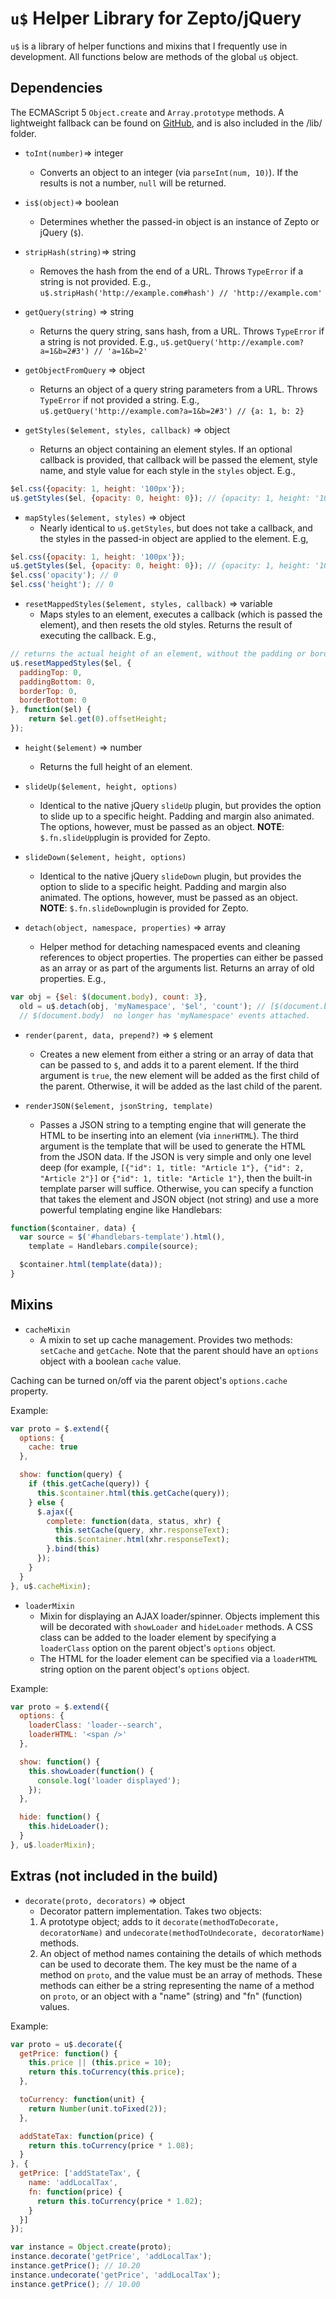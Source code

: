 # `u$` Helper Library for Zepto/jQuery
`u$` is a library of helper functions and mixins that I frequently use in development. All functions below are methods of the global `u$` object.

## Dependencies
The ECMAScript 5 `Object.create` and `Array.prototype` methods. A lightweight fallback can be found on [GitHub](https://github.com/mwistrand/Light-ECMAScript5-Shim), and is also included in the /lib/ folder.

- `toInt(number)`=> integer
  * Converts an object to an integer (via `parseInt(num, 10)`). If the results is not a number, `null` will be returned.

- `is$(object)`=> boolean
  * Determines whether the passed-in object is an instance of Zepto or jQuery (`$`).

- `stripHash(string)`=> string
  * Removes the hash from the end of a URL. Throws `TypeError` if a string is not provided. E.g.,
`u$.stripHash('http://example.com#hash') // 'http://example.com'`

- `getQuery(string)` => string
  * Returns the query string, sans hash, from a URL. Throws `TypeError` if a  string is not provided. E.g.,
`u$.getQuery('http://example.com?a=1&b=2#3') // 'a=1&b=2'`

- `getObjectFromQuery` => object
  * Returns an object of a query string parameters from a URL. Throws `TypeError` if not provided a string. E.g.,
`u$.getQuery('http://example.com?a=1&b=2#3') // {a: 1, b: 2}`

- `getStyles($element, styles, callback)` => object
  * Returns an object containing an element styles. If an optional callback is provided, that callback will be passed the element, style name, and style value for each style in the `styles` object. E.g.,

```javascript
$el.css({opacity: 1, height: '100px'});
u$.getStyles($el, {opacity: 0, height: 0}); // {opacity: 1, height: '100px'}
```

- `mapStyles($element, styles)` => object
  * Nearly identical to `u$.getStyles`, but does not take a callback, and the styles in the passed-in object are applied to the element. E.g,

```javascript
$el.css({opacity: 1, height: '100px'});
u$.getStyles($el, {opacity: 0, height: 0}); // {opacity: 1, height: '100px'}
$el.css('opacity'); // 0
$el.css('height'); // 0
```

- `resetMappedStyles($element, styles, callback)` => variable
  * Maps styles to an element, executes a callback (which is passed the element), and then resets the old styles. Returns the result of executing the callback. E.g.,

```javascript
// returns the actual height of an element, without the padding or border
u$.resetMappedStyles($el, {
  paddingTop: 0,
  paddingBottom: 0,
  borderTop: 0,
  borderBottom: 0
}, function($el) {
    return $el.get(0).offsetHeight;
});
```

- `height($element)` => number
  * Returns the full height of an element.

- `slideUp($element, height, options)`
  * Identical to the native jQuery `slideUp` plugin, but provides the option to slide up to a specific height. Padding and margin also animated. The options, however, must be passed as an object. **NOTE**: `$.fn.slideUp`plugin is provided for Zepto.

- `slideDown($element, height, options)`
  * Identical to the native jQuery `slideDown` plugin, but provides the option to slide to a specific height. Padding and margin also animated. The options, however, must be passed as an object. **NOTE**: `$.fn.slideDown`plugin is provided for Zepto.

- `detach(object, namespace, properties)` => array
  * Helper method for detaching namespaced events and cleaning references to object properties. The properties can either be passed as an array or as part of the arguments list. Returns an array of old properties. E.g.,

```javascript
var obj = {$el: $(document.body), count: 3},
  old = u$.detach(obj, 'myNamespace', '$el', 'count'); // [$(document.body), 3]
  // $(document.body)  no longer has 'myNamespace' events attached.
```

- `render(parent, data, prepend?)` => `$` element
  * Creates a new element from either a string or an array of data that can be passed to `$`, and adds it to a parent element. If the third argument is `true`, the new element will be added as the first child of the parent. Otherwise, it will be added as the last child of the parent.

- `renderJSON($element, jsonString, template)`
  * Passes a JSON string to a tempting engine that will generate the HTML to be inserting into an element (via `innerHTML`). The third argument is the template that will be used to generate the HTML from the JSON data. If the JSON is very simple and only one level deep (for example, `[{"id": 1, title: "Article 1"}, {"id": 2, "Article 2"}]` or `{"id": 1, title: "Article 1"}`, then the built-in template parser will suffice. Otherwise, you can specify a function that takes the element and JSON object (not string) and use a more powerful templating engine like Handlebars:

```javascript
function($container, data) {
  var source = $('#handlebars-template').html(),
    template = Handlebars.compile(source);

  $container.html(template(data));
}
```

## Mixins
- `cacheMixin`
  * A mixin to set up cache management. Provides two methods: `setCache` and `getCache`. Note that the parent should have an `options` object with a boolean `cache` value.

Caching can be turned on/off via the parent object's `options.cache` property.

Example:

```javascript
var proto = $.extend({
  options: {
    cache: true
  },

  show: function(query) {
    if (this.getCache(query)) {
      this.$container.html(this.getCache(query));
    } else {
      $.ajax({
        complete: function(data, status, xhr) {
          this.setCache(query, xhr.responseText);
          this.$container.html(xhr.responseText);
        }.bind(this)
      });
    }
  }
}, u$.cacheMixin);
```
- `loaderMixin`
  * Mixin for displaying an AJAX loader/spinner. Objects implement this will be decorated with `showLoader` and `hideLoader` methods. A CSS class can be added to the loader element by specifying a `loaderClass` option on the parent object's `options` object.
  * The HTML for the loader element can be specified via a `loaderHTML` string option on the parent object's `options` object.

Example:

```javascript
var proto = $.extend({
  options: {
    loaderClass: 'loader--search',
    loaderHTML: '<span />'
  },

  show: function() {
    this.showLoader(function() {
      console.log('loader displayed');
    });
  },

  hide: function() {
    this.hideLoader();
  }
}, u$.loaderMixin);
```

## Extras (not included in the build)
- `decorate(proto, decorators)` => object
  * Decorator pattern implementation. Takes two objects:
  1. A prototype object; adds to it `decorate(methodToDecorate, decoratorName)` and `undecorate(methodToUndecorate, decoratorName)` methods.
  2. An object of method names containing the details of which methods can be used to decorate them. The key must be the name of a method on `proto`, and the value must be an array of methods. These methods can either be a string representing the name of a method on `proto`, or an object with a "name" (string) and "fn" (function) values.

Example:

```javascript
var proto = u$.decorate({
  getPrice: function() {
    this.price || (this.price = 10);
    return this.toCurrency(this.price);
  },

  toCurrency: function(unit) {
    return Number(unit.toFixed(2));
  },

  addStateTax: function(price) {
    return this.toCurrency(price * 1.08);
  }
}, {
  getPrice: ['addStateTax', {
    name: 'addLocalTax',
    fn: function(price) {
      return this.toCurrency(price * 1.02);
    }
  }]
});

var instance = Object.create(proto);
instance.decorate('getPrice', 'addLocalTax');
instance.getPrice(); // 10.20
instance.undecorate('getPrice', 'addLocalTax');
instance.getPrice(); // 10.00
```